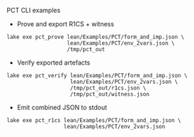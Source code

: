 PCT CLI examples

- Prove and export R1CS + witness

```
lake exe pct_prove lean/Examples/PCT/form_and_imp.json \
                   lean/Examples/PCT/env_2vars.json \
                   /tmp/pct_out
```

- Verify exported artefacts

```
lake exe pct_verify lean/Examples/PCT/form_and_imp.json \
                    lean/Examples/PCT/env_2vars.json \
                    /tmp/pct_out/r1cs.json \
                    /tmp/pct_out/witness.json
```

- Emit combined JSON to stdout

```
lake exe pct_r1cs lean/Examples/PCT/form_and_imp.json \
                  lean/Examples/PCT/env_2vars.json
```
